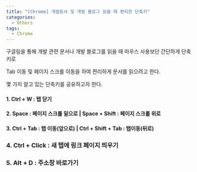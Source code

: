 ```yaml
---
title: "[Chrome] 개발문서 및 개발 블로그 읽을 때 편리한 단축키"
categories:
  - Others
tags:
  - Chrome
---
```


구글링을 통해 개발 관련 문서나 개발 블로그를 읽을 때 마우스 사용보단 간단하게 단축키로

Tab 이동 및 페이지 스크롤 이동을 하여 편리하게 문서를 읽으려고 한다.

몇 가지 알고 있는 단축키를 공유하고자 한다.

#### 1. Ctrl + W : 탭 닫기

#### 2. Space : 페이지 스크롤 밑으로 | Space + Shift : 페이지 스크롤 위로

#### 3. Ctrl + Tab : 탭 이동(앞으로) | Ctrl + Shift + Tab : 탭이동(뒤로)

### 4. Ctrl + Click : 새 탭에 링크 페이지 띄우기

### 5. Alt + D : 주소창 바로가기
